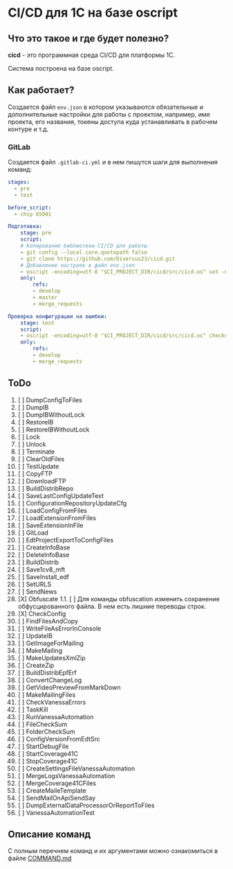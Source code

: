 # CI/CD для 1C на базе oscript

## Что это такое и где будет полезно?

**cicd** - это программная среда CI/CD для платформы 1С.


Система построена на базе oscript.

## Как работает?

Создается файл `env.json` в котором указываются обязательные и дополнительные настройки для работы с проектом, например, имя проекта, его названия, токены доступа куда устанавливать в рабочем контуре и т.д.

### GitLab

Создается файл `.gitlab-ci.yml` и в нем пишутся шаги для выполнения команд:

```yml
stages:
  - pre
  - test

before_script:
  - chcp 65001 

Подготовка:
    stage: pre
    script:
    # Копирование библиотеки CI/CD для работы
    - git config --local core.quotepath false
    - git clone https://github.com/Diversus23/cicd.git
    # Добавление настроек в файл env.json
    - oscript -encoding=utf-8 "$CI_PROJECT_DIR/cicd/src/cicd.os" set -name "defailt.ibconnection" -value "/F /opt/1c/base"
    only:
        refs:
        - develop
        - master
        - merge_requests

Проверка конфигурации на ошибки:
    stage: test
    script:
    - oscript -encoding=utf-8 "$CI_PROJECT_DIR/cicd/src/cicd.os" checkconfig
    only:
        refs:
        - develop
        - merge_requests
```

## ToDo

1. [ ] DumpConfigToFiles
1. [ ] DumpIB
1. [ ] DumpIBWithoutLock
1. [ ] RestoreIB
1. [ ] RestoreIBWithoutLock
1. [ ] Lock
1. [ ] Unlock
1. [ ] Terminate
1. [ ] ClearOldFiles
1. [ ] TestUpdate
1. [ ] CopyFTP
1. [ ] DownloadFTP
1. [ ] BuildDistribRepo
1. [ ] SaveLastConfigUpdateText
1. [ ] ConfigurationRepositoryUpdateCfg
1. [ ] LoadConfigFromFiles
1. [ ] LoadExtensionFromFiles
1. [ ] SaveExtensionInFile
1. [ ] GitLoad
1. [ ] EdtProjectExportToConfigFiles
1. [ ] CreateInfoBase
1. [ ] DeleteInfoBase
1. [ ] BuildDistrib
1. [ ] Save1cv8_mft
1. [ ] SaveInstall_edf
1. [ ] SetURLS
1. [ ] SendNews
1. [X] Obfuscate
1.1. [ ] Для команды obfuscation изменить сохранение обфусцированного файла. В нем есть лишние переводы строк.
1. [X] CheckConfig
1. [ ] FindFilesAndCopy
1. [ ] WriteFileAsErrorInConsole
1. [ ] UpdateIB
1. [ ] GetImageForMailing
1. [ ] MakeMailing
1. [ ] MakeUpdatesXmlZip
1. [ ] CreateZip
1. [ ] BuildDistribEpfErf
1. [ ] ConvertChangeLog
1. [ ] GetVideoPreviewFromMarkDown
1. [ ] MakeMailingFiles
1. [ ] CheckVanessaErrors
1. [ ] TaskKill
1. [ ] RunVanessaAutomation
1. [ ] FileCheckSum
1. [ ] FolderCheckSum
1. [ ] ConfigVersionFromEdtSrc
1. [ ] StartDebugFile
1. [ ] StartCoverage41C
1. [ ] StopCoverage41C
1. [ ] CreateSettingsFileVanessaAutomation
1. [ ] MergeLogsVanessaAutomation
1. [ ] MergeCoverage41CFiles
1. [ ] CreateMaileTemplate
1. [ ] SendMailOnApiSendSay
1. [ ] DumpExternalDataProcessorOrReportToFiles
1. [ ] VanessaAutomationTest

## Описание команд

С полным перечнем команд и их аргументами можно ознакомиться в файле [COMMAND.md](COMMAND.md)